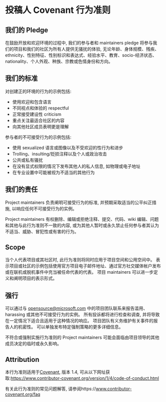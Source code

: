 # <a name="contributor-covenant-code-of-conduct"></a>投稿人 Covenant 行为准则

## <a name="our-pledge"></a>我们的 Pledge

在鼓励开放和欢迎环境的过程中, 我们的参与者和 maintainers pledge 将参与我们的项目和我们的社区为所有人提供无骚扰的体验, 无论年龄、身体规模、残疾、ethnicity、性别特征、性别标识和表达式、经验水平、教育、socio-经济状态、nationality、个人外观、种族、宗教或色情身份和方向。

## <a name="our-standards"></a>我们的标准

对创建正的环境的行为的示例包括:

* 使用欢迎和包含语言
* 不同视点和体验的 respectful
* 正常接受建设性 criticism
* 重点关注最适合社区的内容
* 向其他社区成员表明更是理解

参与者的不可接受行为的示例包括:

* 使用 sexualized 语言或图像以及不受欢迎的性行为和进步
* Trolling、insulting/贬损注释以及个人或政治攻击
* 公共或私有骚扰
* 在没有显式权限的情况下发布其他人的私人信息, 如物理或电子地址
* 在专业设置中可能被视为不适当的其他行为

## <a name="our-responsibilities"></a>我们的责任

Project maintainers 负责阐明可接受行为的标准, 并预期采取适当的公平纠正措施, 以响应任何不可接受行为的实例。

Project maintainers 有权删除、编辑或拒绝注释、提交、代码、wiki 编辑、问题和其他与此行为准则不一致的内容, 或为其他人暂时或永久禁止任何参与者其认为不适当、威胁、冒犯性或有害的行为。

## <a name="scope"></a>Scope

当个人代表项目或其社区时, 此行为准则将同时应用于项目空间和公用空间中。 表示项目或社区的示例包括使用官方项目电子邮件地址、通过官方社交媒体帐户发布或在联机或脱机事件中充当被任命代表的代表。 项目 maintainers 可以进一步定义和阐明项目的表示形式。

## <a name="enforcement"></a>强行

可以通过与 opensource@microsoft.com 中的项目团队联系来报告滥用、harassing 或其他不可接受行为的实例。 所有投诉都将进行检查和调查, 并将导致在一定情况下适合且适用于这种情况的响应。 项目团队有义务维护有关事件的报告人的机密性。
可以单独发布特定强制策略的更多详细信息。

不符合或强制实施行为准则的 Project maintainers 可能会面临由项目领导的其他成员决定的临时或永久影响。

## <a name="attribution"></a>Attribution

本行为准则适用于[Covenant][homepage], 版本 1.4, 可从以下网址获取:https://www.contributor-covenant.org/version/1/4/code-of-conduct.html

[homepage]: https://www.contributor-covenant.org

有关此行为准则的常见问题解答, 请参阅https://www.contributor-covenant.org/faq

